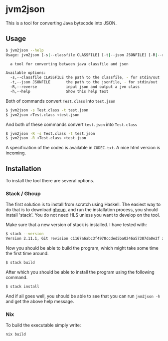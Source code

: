 # jvm2json

This is a tool for converting Java bytecode into JSON.

## Usage

```bash
$ jvm2json --help
Usage: jvm2json [-s|--classfile CLASSFILE] [-t|--json JSONFILE] [-R|--reverse]

  a tool for converting between java classfile and json

Available options:
  -s,--classfile CLASSFILE the path to the classfile, - for stdin/out
  -t,--json JSONFILE       the path to the jsonfile, - for stdin/out
  -R,--reverse             input json and output a jvm class
  -h,--help                Show this help text
```

Both of commands convert `Test.class` into `test.json`

```bash
$ jvm2json -s Test.class -t test.json
$ jvm2json >Test.class <test.json
```

And both of these commands convert `test.json` into `Test.class` 

```bash
$ jvm2json -R -s Test.class -t test.json
$ jvm2json -R <Test.class >test.json
```

A specification of the codec is available in `CODEC.txt`. A nice html version is incoming.

## Installation

To install the tool there are several options.

### Stack / Ghcup

The first solution is to install from scratch using Haskell. The easiest way to do that is to download [ghcup](https://www.haskell.org/ghcup/), and 
run the installation process, you should install 'stack'. You do not need HLS unless you want to develop on the tool.

Make sure that a new version of stack is installed. I have tested with:
```bash
$ stack --version
Version 2.11.1, Git revision c1167a6abc3f4978ccded5ba0246a57387da0e2f x86_64 hpack-0.35.2
```

Now you should be able to build the program, which might take some time the first 
time around.

```bash
$ stack build
```

After which you should be able to install the program using the following command.

```bash
$ stack install
```

And if all goes well, you should be able to see that you can run `jvm2json -h` and get the above help message.

### Nix

To build the executable simply write:

```
nix build
```


